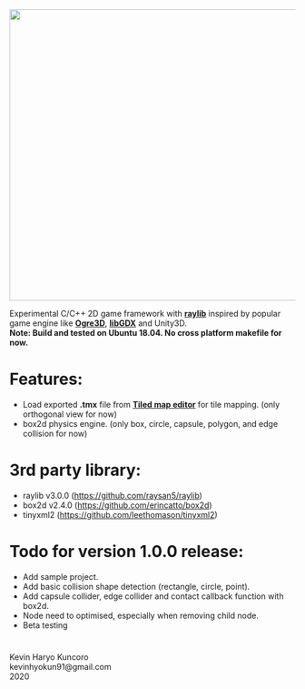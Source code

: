 <img align="center" src="https://github.com/kenhyokun/khkFramework-raylib/blob/master/khkFramework-raylib-logo.png" width=512>

Experimental C/C++ 2D game framework with **[raylib][1]** inspired by popular game engine like **[Ogre3D][2]**, **[libGDX][3]** and Unity3D.
</br>
**Note: Build and tested on Ubuntu 18.04. No cross platform makefile for now.**

# Features:
  - Load exported **.tmx** file from **[Tiled map editor](https://www.mapeditor.org/)** for tile mapping. (only orthogonal view for now)
  - box2d physics engine. (only box, circle, capsule, polygon, and edge collision for now)

# 3rd party library:
  - raylib v3.0.0 (https://github.com/raysan5/raylib)
  - box2d v2.4.0 (https://github.com/erincatto/box2d)
  - tinyxml2 (https://github.com/leethomason/tinyxml2)

# Todo for version 1.0.0 release:
  - Add sample project.
  - Add basic collision shape detection (rectangle, circle, point).
  - Add capsule collider, edge collider and contact callback function with box2d.
  - Node need to optimised, especially when removing child node.
  - Beta testing

#
<p>
Kevin Haryo Kuncoro </br>
kevinhyokun91@gmail.com </br>
2020 
</p>

[1]: https://github.com/raysan5/raylib
[2]: https://github.com/OGRECave/ogre
[3]: https://github.com/libgdx/libgdx